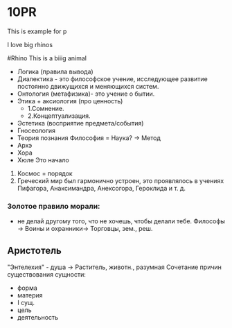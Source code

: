 # 10PR
This is example for p

I love big rhinos

#Rhino
This is a biiig animal

 - Логика (правила вывода)
 - Диалектика - это философское учение, исследующее развитие постоянно движущихся и меняющихся систем.
 - Онтология (метафизика)- это учение о бытии.
- Этика + аксиология (про ценность)
   - 1.Сомнение.
   - 2.Концептуализация.
- Эстетика (восприятие предмета/события)
- Гносеология
- Теория познания
Философия = Наука? → Метод 
 - Архэ
 - Хора
 - Хюле
 Это начало
 
 1. Космос = порядок 
2. Греческий мир был гармонично устроен, это проявлялось в учениях Пифагора, Анаксимандра, Анексогора, Героклида и т. д.

### Золотое правило морали: 
- не делай другому того, что не хочешь, чтобы делали тебе.
Философы → Воины и охранники→ Торговцы, зем., реш.
## Аристотель
"Энтелехия" - душа → Раститель, животн., разумная
Сочетание причин существования сущности:
- форма
- материя
- I сущ.
- цель
- деятельность
